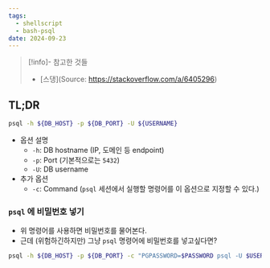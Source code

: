 ```yaml
---
tags:
  - shellscript
  - bash-psql
date: 2024-09-23
---
```

> [!info]- 참고한 것들
> - [스댕](Source: https://stackoverflow.com/a/6405296)

## TL;DR

```bash
psql -h ${DB_HOST} -p ${DB_PORT} -U ${USERNAME}
```

- 옵션 설명
	- `-h`: DB hostname (IP, 도메인 등 endpoint)
	- `-p`: Port (기본적으로는 `5432`)
	- `-U`: DB username
- 추가 옵션
	- `-c`: Command (`psql` 세션에서 실행할 명령어를 이 옵션으로 지정할 수 있다.)

### `psql` 에 비밀번호 넣기

- 위 명령어를 사용하면 비밀번호를 물어본다.
- 근데 (위험하긴하지만) 그냥 `psql` 명령어에 비밀번호를 넣고싶다면?

```bash
psql -h ${DB_HOST} -p ${DB_PORT} -c "PGPASSWORD=$PASSWORD psql -U $USERNAME $DATABASE"
```